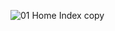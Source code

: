 ![01 Home Index copy](https://github.com/user-attachments/assets/2dcad57a-ff50-4044-8759-257ca1049a2d)
